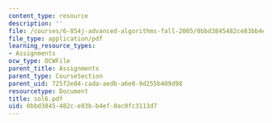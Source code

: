 ```yaml
---
content_type: resource
description: ''
file: /courses/6-854j-advanced-algorithms-fall-2005/0bbd3845482ce83bb4ef0ac0fc3113d7_sol6.pdf
file_type: application/pdf
learning_resource_types:
- Assignments
ocw_type: OCWFile
parent_title: Assignments
parent_type: CourseSection
parent_uid: 725f2e04-cada-aedb-a6e0-9d255b409d98
resourcetype: Document
title: sol6.pdf
uid: 0bbd3845-482c-e83b-b4ef-0ac0fc3113d7
---
```

